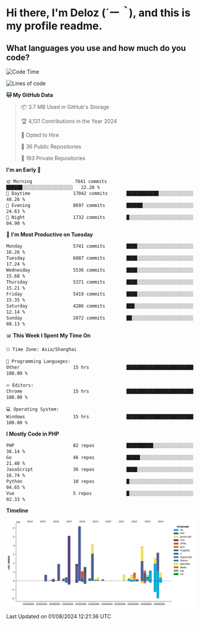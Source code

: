 # **Hi there, I'm Deloz (*´ー｀*), and this is my profile readme.**

## **What languages you use and how much do you code?**

<!--START_SECTION:waka-->
![Code Time](http://img.shields.io/badge/Code%20Time-4%2C500%20hrs%2018%20mins-blue)

![Lines of code](https://img.shields.io/badge/From%20Hello%20World%20I%27ve%20Written-40.5%20million%20lines%20of%20code-blue)

**🐱 My GitHub Data** 

> 📦 3.7 MB Used in GitHub's Storage 
 > 
> 🏆 4,131 Contributions in the Year 2024
 > 
> 💼 Opted to Hire
 > 
> 📜 36 Public Repositories 
 > 
> 🔑 193 Private Repositories 
 > 
**I'm an Early 🐤** 

```text
🌞 Morning                7841 commits        ██████░░░░░░░░░░░░░░░░░░░   22.20 % 
🌆 Daytime                17042 commits       ████████████░░░░░░░░░░░░░   48.26 % 
🌃 Evening                8697 commits        ██████░░░░░░░░░░░░░░░░░░░   24.63 % 
🌙 Night                  1732 commits        █░░░░░░░░░░░░░░░░░░░░░░░░   04.90 % 
```
📅 **I'm Most Productive on Tuesday** 

```text
Monday                   5741 commits        ████░░░░░░░░░░░░░░░░░░░░░   16.26 % 
Tuesday                  6087 commits        ████░░░░░░░░░░░░░░░░░░░░░   17.24 % 
Wednesday                5536 commits        ████░░░░░░░░░░░░░░░░░░░░░   15.68 % 
Thursday                 5371 commits        ████░░░░░░░░░░░░░░░░░░░░░   15.21 % 
Friday                   5419 commits        ████░░░░░░░░░░░░░░░░░░░░░   15.35 % 
Saturday                 4286 commits        ███░░░░░░░░░░░░░░░░░░░░░░   12.14 % 
Sunday                   2872 commits        ██░░░░░░░░░░░░░░░░░░░░░░░   08.13 % 
```


📊 **This Week I Spent My Time On** 

```text
🕑︎ Time Zone: Asia/Shanghai

💬 Programming Languages: 
Other                    15 hrs              █████████████████████████   100.00 % 

🔥 Editors: 
Chrome                   15 hrs              █████████████████████████   100.00 % 

💻 Operating System: 
Windows                  15 hrs              █████████████████████████   100.00 % 
```

**I Mostly Code in PHP** 

```text
PHP                      82 repos            ██████████░░░░░░░░░░░░░░░   38.14 % 
Go                       46 repos            █████░░░░░░░░░░░░░░░░░░░░   21.40 % 
JavaScript               36 repos            ████░░░░░░░░░░░░░░░░░░░░░   16.74 % 
Python                   10 repos            █░░░░░░░░░░░░░░░░░░░░░░░░   04.65 % 
Vue                      5 repos             █░░░░░░░░░░░░░░░░░░░░░░░░   02.33 % 
```



**Timeline**

![Lines of Code chart](https://raw.githubusercontent.com/deloz/deloz/main/assets/bar_graph.png)


 Last Updated on 01/08/2024 12:21:36 UTC
<!--END_SECTION:waka-->

